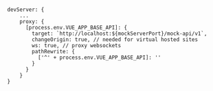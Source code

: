 <code>
<!-- vue.config.js -->
devServer: {
    ...
    proxy: {
      [process.env.VUE_APP_BASE_API]: {
        target: `http://localhost:${mockServerPort}/mock-api/v1`,
        changeOrigin: true, // needed for virtual hosted sites
        ws: true, // proxy websockets
        pathRewrite: {
          ['^' + process.env.VUE_APP_BASE_API]: ''
        }
      }
    }
}
</code>
